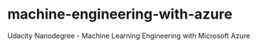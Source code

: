 # machine-engineering-with-azure
Udacity Nanodegree - Machine Learning Engineering with Microsoft Azure 
